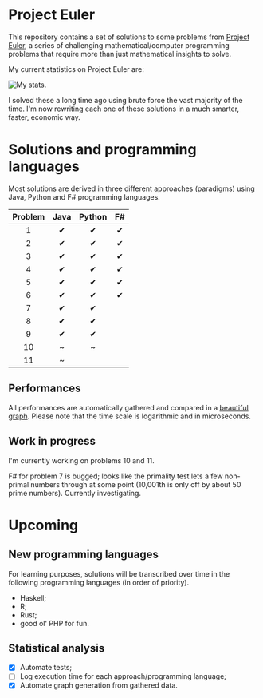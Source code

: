 # Project Euler

This repository contains a set of solutions to some problems from [Project Euler](https://projecteuler.net/), a series of challenging mathematical/computer programming problems that require more than just mathematical insights to solve.

My current statistics on Project Euler are:

![My stats.](https://projecteuler.net/profile/Meight.png "My stats.")

I solved these a long time ago using brute force the vast majority of the time. I'm now rewriting each one of these solutions in a much smarter, faster, economic way.

# Solutions and programming languages

Most solutions are derived in three different approaches (paradigms) using Java, Python and F# programming languages.

| Problem        | Java           | Python  | F# |
| :--------------: |:--------------:| :-------:|:----:|
| 1 | ✔ | ✔ | ✔ |
| 2 | ✔ | ✔ | ✔ |
| 3 | ✔ | ✔ | ✔ |
| 4 | ✔ | ✔ | ✔ |
| 5 | ✔ | ✔ | ✔ |
| 6 | ✔ | ✔ | ✔ |
| 7 | ✔ | ✔ |  |
| 8 | ✔ | ✔ |  |
| 9 | ✔ | ✔ |  |
| 10 | ~ | ~ | |
| 11 | ~ | | |

## Performances

All performances are automatically gathered and compared in a [beautiful graph](report/graph.pdf). Please note that the time scale is logarithmic and in microseconds.

## Work in progress

I'm currently working on problems 10 and 11. 

F# for problem 7 is bugged; looks like the primality test lets a few non-primal numbers through at some point (10,001th is only off by about 50 prime numbers). Currently investigating.

# Upcoming

## New programming languages

For learning purposes, solutions will be transcribed over time in the following programming languages (in order of priority).

* Haskell;
* R;
* Rust;
* good ol' PHP for fun.

## Statistical analysis

- [x] Automate tests; 
- [ ] Log execution time for each approach/programming language;
- [x] Automate graph generation from gathered data.
